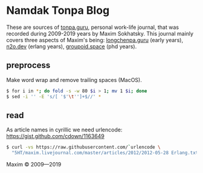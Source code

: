 # Namdak Tonpa Blog

These are sources of <a href="//tonpa.guru">tonpa.guru</a>,
personal work-life journal, that was recorded during 2009-2019 years by Maxim Sokhatsky.
This journal mainly covers three aspects of Maxim's being:
<a href="//longchenpa.guru">longchenpa.guru</a> (early years),
<a href="//n2o.dev">n2o.dev</a>&nbsp;(erlang years),
<a href="//groupoid.space">groupoid.space</a> (phd years).

## preprocess

Make word wrap and remove trailing spaces (MacOS).

```bash
$ for i in *; do fold -s -w 80 $i > 1; mv 1 $i; done
$ sed -i '' -E 's/[ '$'\t'']+$//' *
```

## read

As article names in cyrillic we need urlencode: https://gist.github.com/cdown/1163649

```bash
$ curl -vs https://raw.githubusercontent.com/`urlencode \
  "5HT/maxim.livejournal.com/master/articles/2012/2012-05-28 Erlang.txt"` 2>&1 | less
```

Maxim &copy; 2009—2019
